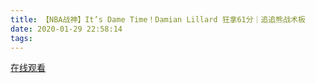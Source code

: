 ```yaml
---
title: 【NBA战神】It’s Dame Time！Damian Lillard 狂拿61分｜追追熊战术板
date: 2020-01-29 22:58:14
tags:
---
```


<a href="https://www.weibo.com/tv/v/IrHLpDHnQ?fid=1034:4466030206976017" target="_blank">在线观看</a>

